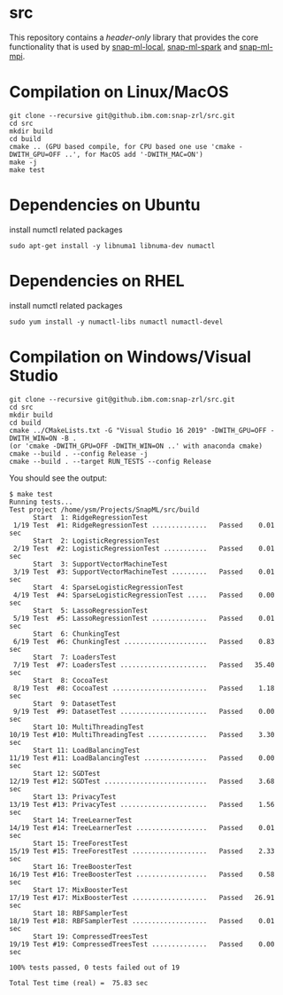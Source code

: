 # src

This repository contains a *header-only* library that provides the core functionality that is used by [snap-ml-local](https://github.ibm.com/mldlppc/snap-ml-local), [snap-ml-spark](https://github.ibm.com/mldlppc/snap-ml-spark) and [snap-ml-mpi](https://github.ibm.com/mldlppc/snap-ml-mpi).

# Compilation on Linux/MacOS
```
git clone --recursive git@github.ibm.com:snap-zrl/src.git
cd src
mkdir build
cd build
cmake .. (GPU based compile, for CPU based one use 'cmake -DWITH_GPU=OFF ..', for MacOS add '-DWITH_MAC=ON')
make -j
make test
```
# Dependencies on Ubuntu
install numctl related packages 
```
sudo apt-get install -y libnuma1 libnuma-dev numactl
```
# Dependencies on RHEL
install numctl related packages
```
sudo yum install -y numactl-libs numactl numactl-devel
```
# Compilation on Windows/Visual Studio
```
git clone --recursive git@github.ibm.com:snap-zrl/src.git
cd src
mkdir build
cd build
cmake ../CMakeLists.txt -G "Visual Studio 16 2019" -DWITH_GPU=OFF -DWITH_WIN=ON -B .
(or 'cmake -DWITH_GPU=OFF -DWITH_WIN=ON ..' with anaconda cmake)
cmake --build . --config Release -j
cmake --build . --target RUN_TESTS --config Release
```
 
You should see the output:
```
$ make test
Running tests...
Test project /home/ysm/Projects/SnapML/src/build
      Start  1: RidgeRegressionTest
 1/19 Test  #1: RidgeRegressionTest ..............   Passed    0.01 sec
      Start  2: LogisticRegressionTest
 2/19 Test  #2: LogisticRegressionTest ...........   Passed    0.01 sec
      Start  3: SupportVectorMachineTest
 3/19 Test  #3: SupportVectorMachineTest .........   Passed    0.01 sec
      Start  4: SparseLogisticRegressionTest
 4/19 Test  #4: SparseLogisticRegressionTest .....   Passed    0.00 sec
      Start  5: LassoRegressionTest
 5/19 Test  #5: LassoRegressionTest ..............   Passed    0.01 sec
      Start  6: ChunkingTest
 6/19 Test  #6: ChunkingTest .....................   Passed    0.83 sec
      Start  7: LoadersTest
 7/19 Test  #7: LoadersTest ......................   Passed   35.40 sec
      Start  8: CocoaTest
 8/19 Test  #8: CocoaTest ........................   Passed    1.18 sec
      Start  9: DatasetTest
 9/19 Test  #9: DatasetTest ......................   Passed    0.00 sec
      Start 10: MultiThreadingTest
10/19 Test #10: MultiThreadingTest ...............   Passed    3.30 sec
      Start 11: LoadBalancingTest
11/19 Test #11: LoadBalancingTest ................   Passed    0.00 sec
      Start 12: SGDTest
12/19 Test #12: SGDTest ..........................   Passed    3.68 sec
      Start 13: PrivacyTest
13/19 Test #13: PrivacyTest ......................   Passed    1.56 sec
      Start 14: TreeLearnerTest
14/19 Test #14: TreeLearnerTest ..................   Passed    0.01 sec
      Start 15: TreeForestTest
15/19 Test #15: TreeForestTest ...................   Passed    2.33 sec
      Start 16: TreeBoosterTest
16/19 Test #16: TreeBoosterTest ..................   Passed    0.58 sec
      Start 17: MixBoosterTest
17/19 Test #17: MixBoosterTest ...................   Passed   26.91 sec
      Start 18: RBFSamplerTest
18/19 Test #18: RBFSamplerTest ...................   Passed    0.01 sec
      Start 19: CompressedTreesTest
19/19 Test #19: CompressedTreesTest ..............   Passed    0.00 sec

100% tests passed, 0 tests failed out of 19

Total Test time (real) =  75.83 sec

```

